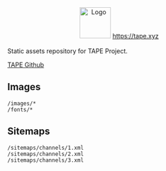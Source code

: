 <div align="center">
    <img src="https://static.lenstube.xyz/brand/logo.svg" height="70" alt="Logo">
    <a href="https://tape.xyz">https://tape.xyz</a>
</div>
<br>
Static assets repository for TAPE Project.

[TAPE Github](https://github.com/tapexyz/tape)

## Images

```
/images/*
/fonts/*
```

## Sitemaps

```
/sitemaps/channels/1.xml
/sitemaps/channels/2.xml
/sitemaps/channels/3.xml
```
